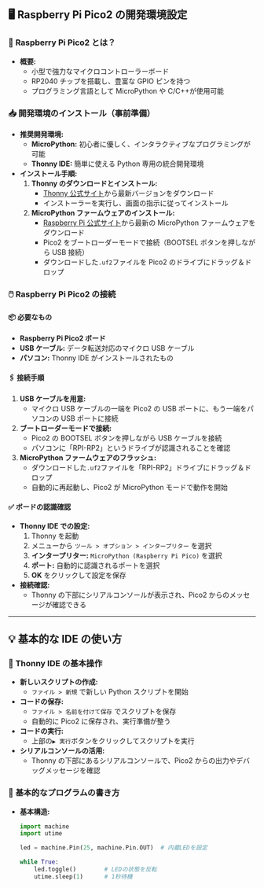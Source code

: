 ## 🖥️ Raspberry Pi Pico2 の開発環境設定

### 🔧 **Raspberry Pi Pico2 とは？**

- **概要:**
  - 小型で強力なマイクロコントローラーボード
  - RP2040 チップを搭載し、豊富な GPIO ピンを持つ
  - プログラミング言語として MicroPython や C/C++が使用可能

### 📥 **開発環境のインストール（事前準備）**

- **推奨開発環境:**
  - **MicroPython:** 初心者に優しく、インタラクティブなプログラミングが可能
  - **Thonny IDE:** 簡単に使える Python 専用の統合開発環境
- **インストール手順:**
  1. **Thonny のダウンロードとインストール:**
     - [Thonny 公式サイト](https://thonny.org/)から最新バージョンをダウンロード
     - インストーラーを実行し、画面の指示に従ってインストール
  2. **MicroPython ファームウェアのインストール:**
     - [Raspberry Pi 公式サイト](https://www.raspberrypi.org/documentation/microcontrollers/micropython.html)から最新の MicroPython ファームウェアをダウンロード
     - Pico2 をブートローダーモードで接続（BOOTSEL ボタンを押しながら USB 接続）
     - ダウンロードした`.uf2`ファイルを Pico2 のドライブにドラッグ＆ドロップ

### 🖱️ **Raspberry Pi Pico2 の接続**

#### 📦 **必要なもの**

- **Raspberry Pi Pico2 ボード**
- **USB ケーブル:** データ転送対応のマイクロ USB ケーブル
- **パソコン:** Thonny IDE がインストールされたもの

#### 🖇️ **接続手順**

1. **USB ケーブルを用意:**
   - マイクロ USB ケーブルの一端を Pico2 の USB ポートに、もう一端をパソコンの USB ポートに接続
2. **ブートローダーモードで接続:**
   - Pico2 の BOOTSEL ボタンを押しながら USB ケーブルを接続
   - パソコンに「RPI-RP2」というドライブが認識されることを確認
3. **MicroPython ファームウェアのフラッシュ:**
   - ダウンロードした`.uf2`ファイルを「RPI-RP2」ドライブにドラッグ＆ドロップ
   - 自動的に再起動し、Pico2 が MicroPython モードで動作を開始

#### ✅ **ボードの認識確認**

- **Thonny IDE での設定:**
  1. Thonny を起動
  2. メニューから `ツール > オプション > インタープリター` を選択
  3. **インタープリター:** `MicroPython (Raspberry Pi Pico)` を選択
  4. **ポート:** 自動的に認識されるポートを選択
  5. **OK** をクリックして設定を保存
- **接続確認:**
  - Thonny の下部にシリアルコンソールが表示され、Pico2 からのメッセージが確認できる

---

## 💡 基本的な IDE の使い方

### 📝 **Thonny IDE の基本操作**

- **新しいスクリプトの作成:**
  - `ファイル > 新規` で新しい Python スクリプトを開始
- **コードの保存:**
  - `ファイル > 名前を付けて保存` でスクリプトを保存
  - 自動的に Pico2 に保存され、実行準備が整う
- **コードの実行:**
  - 上部の`▶️ 実行`ボタンをクリックしてスクリプトを実行
- **シリアルコンソールの活用:**
  - Thonny の下部にあるシリアルコンソールで、Pico2 からの出力やデバッグメッセージを確認

### 🔄 **基本的なプログラムの書き方**

- **基本構造:**

  ```python
  import machine
  import utime

  led = machine.Pin(25, machine.Pin.OUT)  # 内蔵LEDを設定

  while True:
      led.toggle()        # LEDの状態を反転
      utime.sleep(1)      # 1秒待機
  ```
